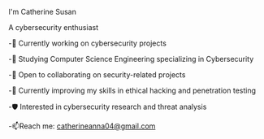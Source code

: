 I'm Catherine Susan

A cybersecurity enthusiast

-🔭 Currently working on cybersecurity projects

-🌱 Studying Computer Science Engineering specializing in Cybersecurity

-👯 Open to collaborating on security-related projects

-📖 Currently improving my skills in ethical hacking and penetration testing

-🛡️ Interested in cybersecurity research and threat analysis

-📫Reach me: catherineanna04@gmail.com

